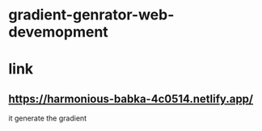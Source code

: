 # gradient-genrator-web-devemopment
# link
## https://harmonious-babka-4c0514.netlify.app/
it generate the gradient
